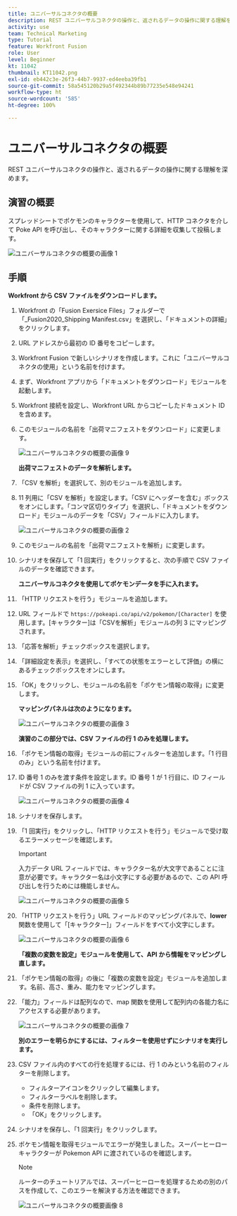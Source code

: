 ```yaml
---
title: ユニバーサルコネクタの概要
description: REST ユニバーサルコネクタの操作と、返されるデータの操作に関する理解を深めます。
activity: use
team: Technical Marketing
type: Tutorial
feature: Workfront Fusion
role: User
level: Beginner
kt: 11042
thumbnail: KT11042.png
exl-id: eb442c3e-26f3-44b7-9937-ed4eeba39fb1
source-git-commit: 58a545120b29a5f492344b89b77235e548e94241
workflow-type: ht
source-wordcount: '585'
ht-degree: 100%

---
```


# ユニバーサルコネクタの概要

REST ユニバーサルコネクタの操作と、返されるデータの操作に関する理解を深めます。

## 演習の概要

スプレッドシートでポケモンのキャラクターを使用して、HTTP コネクタを介して Poke API を呼び出し、そのキャラクターに関する詳細を収集して投稿します。

![ユニバーサルコネクタの概要の画像 1](../12-exercises/assets/introduction-to-universal-connectors-walkthrough-1.png)

## 手順

**Workfront から CSV ファイルをダウンロードします。**

1. Workfront の「Fusion Exersice Files」フォルダーで「_Fusion2020_Shipping Manifest.csv」を選択し、「ドキュメントの詳細」をクリックします。
1. URL アドレスから最初の ID 番号をコピーします。
1. Workfront Fusion で新しいシナリオを作成します。これに「ユニバーサルコネクタの使用」という名前を付けます。
1. まず、Workfront アプリから「ドキュメントをダウンロード」モジュールを起動します。
1. Workfront 接続を設定し、Workfront URL からコピーしたドキュメント ID を含めます。
1. このモジュールの名前を「出荷マニフェストをダウンロード」に変更します。

   ![ユニバーサルコネクタの概要の画像 9](../12-exercises/assets/introduction-to-universal-connectors-walkthrough-9.png)

   **出荷マニフェストのデータを解析します。**

1. 「CSV を解析」を選択して、別のモジュールを追加します。
1. 11 列用に「CSV を解析」を設定します。「CSV にヘッダーを含む」ボックスをオンにします。「コンマ区切りタイプ」を選択し、「ドキュメントをダウンロード」モジュールのデータを「CSV」フィールドに入力します。

   ![ユニバーサルコネクタの概要の画像 2](../12-exercises/assets/introduction-to-universal-connectors-walkthrough-2.png)

1. このモジュールの名前を「出荷マニフェストを解析」に変更します。
1. シナリオを保存して「1 回実行」をクリックすると、次の手順で CSV ファイルのデータを確認できます。

   **ユニバーサルコネクタを使用してポケモンデータを手に入れます。**

1. 「HTTP リクエストを行う」モジュールを追加します。
1. URL フィールドで `https://pokeapi.co/api/v2/pokemon/[Character]` を使用します。[キャラクター]は「CSVを解析」モジュールの列 3 にマッピングされます。
1. 「応答を解析」チェックボックスを選択します。
1. 「詳細設定を表示」を選択し、「すべての状態をエラーとして評価」の横にあるチェックボックスをオンにします。
1. 「OK」をクリックし、モジュールの名前を「ポケモン情報の取得」に変更します。

   **マッピングパネルは次のようになります。**

   ![ユニバーサルコネクタの概要の画像 3](../12-exercises/assets/introduction-to-universal-connectors-walkthrough-3.png)

   **演習のこの部分では、CSV ファイルの行 1 のみを処理します。**

1. 「ポケモン情報の取得」モジュールの前にフィルターを追加します。「1 行目のみ」という名前を付けます。
1. ID 番号 1 のみを渡す条件を設定します。ID 番号 1 が 1 行目に、ID フィールドが CSV ファイルの列 1 に入っています。

   ![ユニバーサルコネクタの概要の画像 4](../12-exercises/assets/introduction-to-universal-connectors-walkthrough-4.png)

1. シナリオを保存します。
1. 「1 回実行」をクリックし、「HTTP リクエストを行う」モジュールで受け取るエラーメッセージを確認します。

   >[!IMPORTANT]
   >
   >入力データ URL フィールドでは、キャラクター名が大文字であることに注意が必要です。キャラクター名は小文字にする必要があるので、この API 呼び出しを行うためには機能しません。

   ![ユニバーサルコネクタの概要の画像 5](../12-exercises/assets/introduction-to-universal-connectors-walkthrough-5.png)

1. 「HTTP リクエストを行う」URL フィールドのマッピングパネルで、**lower** 関数を使用して「[キャラクター]」フィールドをすべて小文字にします。

   ![ユニバーサルコネクタの概要の画像 6](../12-exercises/assets/introduction-to-universal-connectors-walkthrough-6.png)

   **「複数の変数を設定」モジュールを使用して、API から情報をマッピングし直します。**

1. 「ポケモン情報の取得」の後に「複数の変数を設定」モジュールを追加します。名前、高さ、重み、能力をマッピングします。
1. 「能力」フィールドは配列なので、map 関数を使用して配列内の各能力名にアクセスする必要があります。

   ![ユニバーサルコネクタの概要の画像 7](../12-exercises/assets/introduction-to-universal-connectors-walkthrough-7.png)

   **別のエラーを明らかにするには、フィルターを使用せずにシナリオを実行します。**

1. CSV ファイル内のすべての行を処理するには、行 1 のみという名前のフィルターを削除します。

   + フィルターアイコンをクリックして編集します。
   + フィルターラベルを削除します。
   + 条件を削除します。
   + 「OK」をクリックします。

1. シナリオを保存し、「1 回実行」をクリックします。
1. ポケモン情報を取得モジュールでエラーが発生しました。スーパーヒーローキャラクターが Pokemon API に渡されているのを確認します。

   >[!NOTE]
   >
   >ルーターのチュートリアルでは、スーパーヒーローを処理するための別のパスを作成して、このエラーを解決する方法を確認できます。

   ![ユニバーサルコネクタの概要画像 8](../12-exercises/assets/introduction-to-universal-connectors-walkthrough-8.png)
